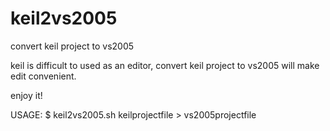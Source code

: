 keil2vs2005
===========

convert keil project to vs2005

keil is difficult to used as an editor, convert keil
project to vs2005 will make edit convenient.

enjoy it!

USAGE:
$ keil2vs2005.sh keilprojectfile > vs2005projectfile
